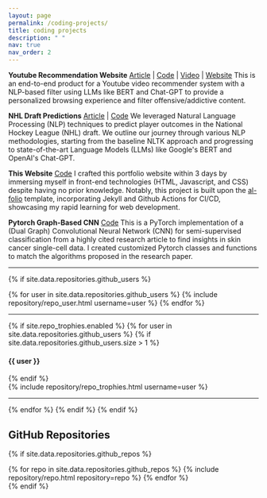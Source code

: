 ```yaml
---
layout: page
permalink: /coding-projects/
title: coding projects
description: " "
nav: true
nav_order: 2
---
```


**Youtube Recommendation Website** [Article](https://medium.com/@gabrielalon257/youtube-filtering-capstone-67f755fb6dca) | [Code](https://github.com/quochuyn/youtube_nlp_recommender) | [Video](https://www.youtube.com/watch?v=T_uKgvzt8M0) | [Website](https://youtube-capstone.streamlit.app/) 
This is an end-to-end product for a Youtube video recommender system with a NLP-based filter using LLMs like BERT and Chat-GPT to provide a personalized browsing experience and filter offensive/addictive content.

**NHL Draft Predictions** [Article](https://deepnote.com/@nhl-draft-predictions/NHL-Draft-Predictions-09d8dc5c-d54b-4729-bd12-f4067dd931f4) | [Code](https://github.com/quochuyn/nhl-draft-predictions) 
We leveraged Natural Language Processing (NLP) techniques to predict player outcomes in the National Hockey League (NHL) draft. We outline our journey through various NLP methodologies, starting from the baseline NLTK approach and progressing to state-of-the-art Language Models (LLMs) like Google's BERT and OpenAI's Chat-GPT.

**This Website** [Code](https://github.com/quochuyn/quochuyn.github.io)
I crafted this portfolio website within 3 days by immersing myself in front-end technologies (HTML, Javascript, and CSS) despite having no prior knowledge. Notably, this project is built upon the [al-folio](https://github.com/alshedivat/al-folio) template, incorporating Jekyll and Github Actions for CI/CD, showcasing my rapid learning for web development.

**Pytorch Graph-Based CNN** [Code](https://github.com/quochuyn/DGCN-torch)
This is a PyTorch implementation of a (Dual Graph) Convolutional Neural Network (CNN) for semi-supervised classification from a highly cited research article to find insights in skin cancer single-cell data. I created customized Pytorch classes and functions to match the algorithms proposed in the research paper.

***

{% if site.data.repositories.github_users %}
<div class="repositories d-flex flex-wrap flex-md-row flex-column justify-content-between align-items-center">
  {% for user in site.data.repositories.github_users %}
    {% include repository/repo_user.html username=user %}
  {% endfor %}
</div>

---

{% if site.repo_trophies.enabled %}
{% for user in site.data.repositories.github_users %}
  {% if site.data.repositories.github_users.size > 1 %}
  <h4>{{ user }}</h4>
  {% endif %}
  <div class="repositories d-flex flex-wrap flex-md-row flex-column justify-content-between align-items-center">
  {% include repository/repo_trophies.html username=user %}
  </div>

  ---

{% endfor %}
{% endif %}
{% endif %}

## GitHub Repositories

{% if site.data.repositories.github_repos %}
<div class="repositories d-flex flex-wrap flex-md-row flex-column justify-content-between align-items-center">
  {% for repo in site.data.repositories.github_repos %}
    {% include repository/repo.html repository=repo %}
  {% endfor %}
</div>
{% endif %}
